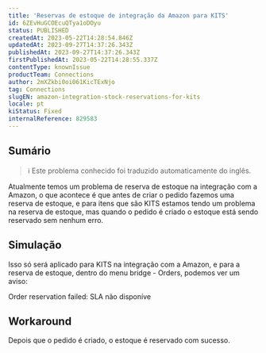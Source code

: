 ```yaml
---
title: 'Reservas de estoque de integração da Amazon para KITS'
id: 6ZEvHuGCOEcuQTya1oDOyu
status: PUBLISHED
createdAt: 2023-05-22T14:28:54.846Z
updatedAt: 2023-09-27T14:37:26.343Z
publishedAt: 2023-09-27T14:37:26.343Z
firstPublishedAt: 2023-05-22T14:28:55.337Z
contentType: knownIssue
productTeam: Connections
author: 2mXZkbi0oi061KicTExNjo
tag: Connections
slugEN: amazon-integration-stock-reservations-for-kits
locale: pt
kiStatus: Fixed
internalReference: 829583
---
```


## Sumário

>ℹ️ Este problema conhecido foi traduzido automaticamente do inglês.



Atualmente temos um problema de reserva de estoque na integração com a Amazon, o que acontece é que antes de criar o pedido fazemos uma reserva de estoque, e para itens que são KITS estamos tendo um problema na reserva de estoque, mas quando o pedido é criado o estoque está sendo reservado sem nenhum erro.

## Simulação



Isso só será aplicado para KITS na integração com a Amazon, e para a reserva de estoque, dentro do menu bridge - Orders, podemos ver um aviso:

Order reservation failed: SLA não disponíve

## Workaround



Depois que o pedido é criado, o estoque é reservado com sucesso.





